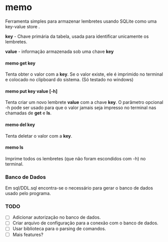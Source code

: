 # memo

Ferramenta simples para armazenar lembretes usando SQLite como uma key-value store .

<b>key</b> - Chave primária da tabela, usada para identificar unicamente os lembretes.

<b>value</b> - informação armazenada sob uma chave <b>key</b>

#### memo get <b>key</b>
  Tenta obter o valor com a <b>key</b>. Se o valor existe, ele é imprimido no terminal e colocado no clipboard do sistema. (Só testado no windows)


#### memo put <b>key</b> <b>value</b> [-h] 
  Tenta criar um novo lembrete <b>value</b> com a chave <b>key</b>. O parâmetro opcional -h pode ser usado para que o valor jamais seja impresso no terminal nas chamadas de <b>get</b> e <b>ls</b>.
  

#### memo del <b>key</b>
  Tenta deletar o valor com a <b>key</b>.
  
#### memo ls
  Imprime todos os lembretes (que não foram escondidos com -h) no terminal.
  
  
### Banco de Dados
  Em sql/DDL.sql encontra-se o necessário para gerar o banco de dados usado pelo programa.
  
### TODO

- [ ] Adicionar autorização no banco de dados.
- [ ] Criar arquivo de configuração para a conexão com o banco de dados.
- [ ] Usar biblioteca para o parsing de comandos.
- [ ] Mais features?
